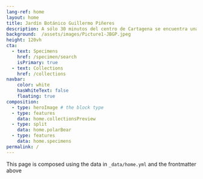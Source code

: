```yaml
---
lang-ref: home
layout: home
title: Jardín Botánico Guillermo Piñeres
description: A sólo 30 minutos del centro de Cartagena se encuentra una de las atracciones ecológicas más importantes e interesantes de la región del Caribe.
background:  /assets/images/Picture1-JBGP.jpeg
height: 120vh
cta:
  - text: Specimens
    href: /specimen/search
    isPrimary: true
  - text: Collections
    href: /collections
navbar:
    color: white
    hasWhiteText: false
    floating: true
composition:
  - type: heroImage # the block type
  - type: features
    data: home.collectionsPreview
  - type: split
    data: home.polarBear
  - type: features
    data: home.specimens
permalink: /
---
```


This page is composed using the data in `_data/home.yml` and the frontmatter above
